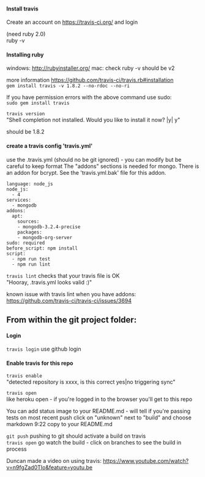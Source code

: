 
#### Install travis
Create an account on https://travis-ci.org/ and login  


(need ruby 2.0)  
ruby -v
#### Installing ruby
windows: http://rubyinstaller.org/
mac: check ruby -v should be v2

more information https://github.com/travis-ci/travis.rb#installation  
`gem install travis -v 1.8.2 --no-rdoc --no-ri`   

If you have permission errors with the above command use sudo:   
`sudo gem install travis`  

`travis version`  
"Shell completion not installed. Would you like to install it now? |y| y"  

should be 1.8.2

#### create a travis config 'travis.yml'
use the .travis.yml (should no be git ignored) -  you can modify but be careful to keep format
The "addons" sections is needed for mongo. There is an addon for bcrypt. See the 'travis.yml.bak' file for this addon.  

```
language: node_js
node_js:
  - 4
services:
  - mongodb
addons:
  apt:
    sources:
    - mongodb-3.2.4-precise
    packages:
    - mongodb-org-server
sudo: required
before_script: npm install
script:
  - npm run test
  - npm run lint
```
`travis lint`   checks that your travis file is OK  
"Hooray, .travis.yml looks valid :)"  

known issue with travis lint when you have addons:  
https://github.com/travis-ci/travis-ci/issues/3694

## From within the git project folder:

#### Login
`travis login`  use github login  


#### Enable travis for this repo
`travis enable`  
"detected repository is xxxx, is this correct yes|no
triggering sync"  


`travis open`   
like heroku open - if you're logged in to the browser you'll get to this repo

You can add status image to your README.md - will tell if you're passing tests on most recent push
click on "unknown" next to "build" and choose markdown 9:22
copy to your README.md

`git push`  pushing to git should activate a build on travis  
`travis open`  go watch the build  - click on branches to see the build in process  

Duncan made a video on using travis: https://www.youtube.com/watch?v=n9fgZad0TIo&feature=youtu.be
